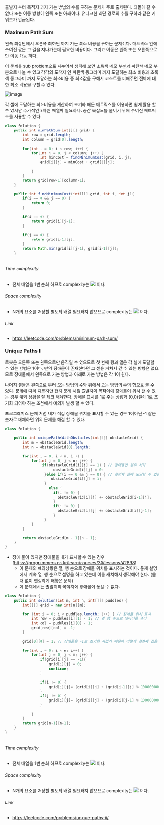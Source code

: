 출발지 부터 목적지 까지 가는 방법의 수를 구하는 문제가 주로 출제된다. 되돌아 갈 수 없다 또는 이동 방향이 왼쪽 또는 아래이다. 유니크한 최단 경로의 수를 구하라 같은 키워드가 언급된다. 

### Maximum Path Sum

왼쪽 최상단에서 오른쪽 최하단 까지 가는 최소 비용을 구하는 문제이다. 매트릭스 안에 쓰여진 값은 그 길을 지나가는데 필요한 비용이다. 그리고 이동은 왼쪽 또는 오른쪽으로만 이동 가능 하다.

이 문제를 sub problem으로 나누어서 생각해 보면 초록색 네모 부분과 파란색 네모 부분으로 나눌 수 있고 각각의 도착지 인 파란색 동그라미 까지 도달하는 최소 비용과 초록색 동그라미 까지 도달하는 최소비용 중 최소값을 구해서 코스트를 더해주면  전체에 대한 최소 비용을 구할 수 있다.

![image](https://user-images.githubusercontent.com/37570093/169700394-263f6a69-cf5b-4c3a-a42f-4df4a2065e36.png)

각 셀에 도달하는 최소비용을 계산하여 초기화 해둔 메트릭스를 이용하면 쉽게 활용 할 수 있지만 추가적인 2차원 배열이 필요하다. 공간 복잡도를 줄이기 위해 주어진 매트릭스를 사용할 수 있다.

```java
class Solution {
    public int minPathSum(int[][] grid) {    
        int row = grid.length;
        int column = grid[0].length;
        
        for(int i = 0; i < row; i++) {
            for(int j = 0; j < column; j++) {       
                int minCost = findMinimumCost(grid, i, j);
                grid[i][j] = minCost + grid[i][j];
         
            }
        }      
        return grid[row-1][column-1];  
    }
    
    public int findMinimumCost(int[][] grid, int i, int j){
        if(i == 0 && j == 0) {
            return 0;
        }
        
        if(i == 0) {
            return grid[i][j-1];
        }
        
        if(j == 0) {
            return grid[i-1][j];
        }
        return Math.min(grid[i][j-1], grid[i-1][j]);
    }    
    
```

###### Time complexity

* 전체 배열을 1번 순회 하므로  complexity는 <img src="https://render.githubusercontent.com/render/math?math=O(n*m)"> 이다.

###### Space complexity

* N개의 요소를 저장할 별도의 배열 필요하지 않으므로  complexity는 <img src="https://render.githubusercontent.com/render/math?math=O(1)"> 이다.

###### Link

* https://leetcode.com/problems/minimum-path-sum/



### Unique Paths II

로봇은 오른쪽 또는 왼쪽으로만 움직일 수 있으므로 첫 번째 행과 열은 각 셀에 도달할 수 있는 방법은 1이다. 만약 장애물이 존재한다면 그 셀을 거쳐서 갈 수 있는 방법은 없으므로 장애물에서 왼쪽으로 가는 방법과 아래로 가는 방법은 각 1이 된다.

나머지 셀들은 왼쪽으로 부터 오는 방법의 수와 위에서 오는 방법의 수의 합으로 볼 수 있다. 문제에 따라 다르지만 현재 문제 처럼 출발지와 목적이에 장애물이 위치 할 수 있는 경우  예외 상황을 잘 체크 해야한다. 장애물 표시를 1로 주는 상황과 (0,0)셀이 1로 초기화 되어야 하는 조건에서 예외가 발생 할 수 있다.

프로그래머스 문제 처럼 내가 직접 장애물 위치를 표시할 수 있는 경우 1이아닌 -1 같은 숫자로 대체하면 위의 문제를 해결 할 수 있다.

```java
class Solution {
    
    public int uniquePathsWithObstacles(int[][] obstacleGrid) {
        int m = obstacleGrid.length;
        int n = obstacleGrid[0].length;
        
        for(int i = 0; i < m; i++) {
            for(int j = 0; j < n; j++) {
                 if(obstacleGrid[i][j] == 1) { // 장애물인 경우 처리
                      obstacleGrid[i][j] = 0;
                  }else if(i == 0 && j == 0) { // 첫번째 셀에 도달할 수 있는 방법 수는 1
                     obstacleGrid[i][j] = 1;
                  }
                    else {
                      if(i != 0) {
                        obstacleGrid[i][j] += obstacleGrid[i-1][j];
                      }
                      if(j != 0) {
                        obstacleGrid[i][j] += obstacleGrid[i][j-1];
                      }                    
                  }
            }
        }
        
        return obstacleGrid[m - 1][n - 1];       
    } 
}
```



* 장애 물이 있지만 장애물을 내가 표시할 수 있는 경우 (https://programmers.co.kr/learn/courses/30/lessons/42898)
  * 이 문제의 예외상황은 열, 행 순으로 장애물 위치를 표시하는 것이다. 문제 설명에서 계속 열, 행 순으로 설명을 하고 있는데 이를 캐치해서 생각해야 한다. (쓸 때 없이 햇갈리게 해놓은 문제)
  * 이 문제에서는 출발지와 목적지에 장애물이 놓일 수 없다.

```java
class Solution {
    public int solution(int m, int n, int[][] puddles) {
        int[][] grid = new int[n][m];
        
        for (int i = 0; i < puddles.length; i++) { // 장애물 위치 표시
            int row = puddles[i][1] - 1; // 열 행 순으로 데이터를 준다
            int col = puddles[i][0] - 1;
            grid[row][col] = -1;
        }
      
        grid[0][0] = 1; // 장애물을 -1로 초기화 시켰기 때문에 이렇게 첫번째 값을 초기화 할 수 있다.
      
        for(int i = 0; i < n; i++) {
            for(int j = 0; j < m; j++) {
                if(grid[i][j] == -1){
                    grid[i][j] = 0;
                    continue;
                }
                    
                if(i != 0) {
                    grid[i][j]= (grid[i][j] + (grid[i-1][j] % 1000000007)) % 1000000007;
                }
                if(j != 0) {
                    grid[i][j]= (grid[i][j] + (grid[i][j-1] % 1000000007)) % 1000000007;
                }
            
            }
        }
        return grid[n-1][m-1];
    }
}  
    
```

###### Time complexity

* 전체 배열을 1번 순회 하므로  complexity는 <img src="https://render.githubusercontent.com/render/math?math=O(n*m)"> 이다.

###### Space complexity

* N개의 요소를 저장할 별도의 배열 필요하지 않으므로  complexity는 <img src="https://render.githubusercontent.com/render/math?math=O(1)"> 이다.

###### Link

* https://leetcode.com/problems/unique-paths-ii/



